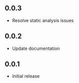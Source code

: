 ## 0.0.3
* Resolve static analysis issues

## 0.0.2
* Update documentation

## 0.0.1

* Initial release
